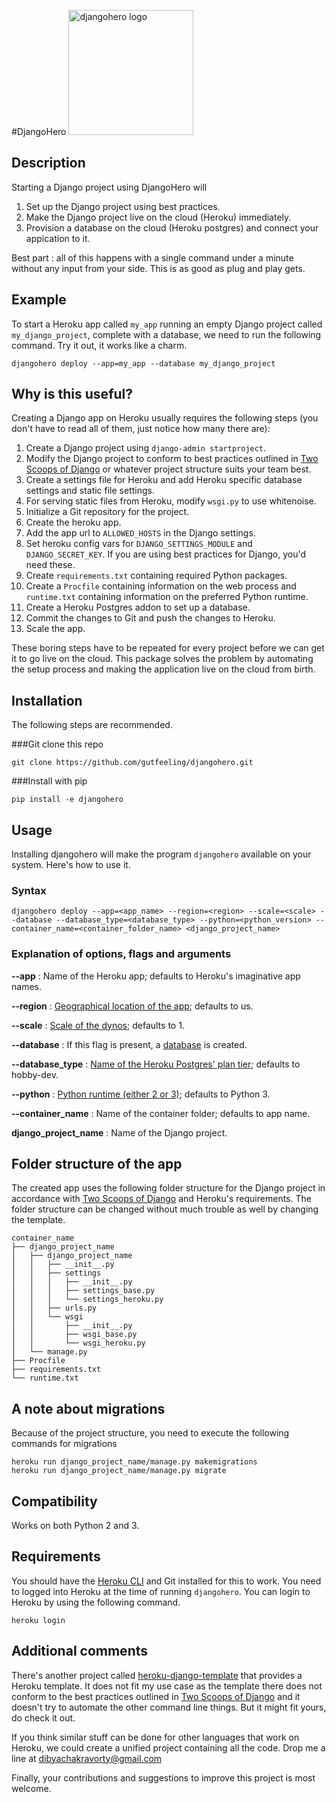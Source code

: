 #DjangoHero
<img src="https://github.com/gutfeeling/djangohero/blob/master/logo/djangohero.png" alt="djangohero logo" width="200">

## Description

Starting a Django project using DjangoHero will 

1. Set up the Django project using best practices.
2. Make the Django project live on the cloud (Heroku) immediately.
3. Provision a database on the cloud (Heroku postgres) and connect your appication to it.

Best part : all of this happens with a single command under a minute without any input from your side. This is as good as plug and play gets.

## Example

To start a Heroku app called `my_app` running an empty Django project called `my_django_project`, complete with a 
database, we need to run the following command. Try it out, it works like a charm.

```
djangohero deploy --app=my_app --database my_django_project
```

## Why is this useful?

Creating a Django app on Heroku usually requires the following steps (you don't have to read all of them, just notice how many there are):

1. Create a Django project using `django-admin startproject`.
2. Modify the Django project to conform to best practices outlined in 
   [Two Scoops of Django](https://www.twoscoopspress.com/products/two-scoops-of-django-1-8) or whatever 
   project structure suits your team best.
3. Create a settings file for Heroku and add Heroku specific database settings and static file settings.
4. For serving static files from Heroku, modify `wsgi.py` to use whitenoise.
5. Initialize a Git repository for the project.
6. Create the heroku app.
7. Add the app url to `ALLOWED_HOSTS` in the Django settings.
8. Set heroku config vars for `DJANGO_SETTINGS_MODULE` and `DJANGO_SECRET_KEY`. If you are using best practices for Django,
 you'd need these.
9. Create `requirements.txt` containing required Python packages.
10. Create a `Procfile` containing information on the web process and `runtime.txt` containing information on the
 preferred Python runtime.
11. Create a Heroku Postgres addon to set up a database.
12. Commit the changes to Git and push the changes to Heroku.
13. Scale the app.

These boring steps have to be repeated for every project before we can get it to go live on the cloud. This package solves the problem by automating the setup process and making the application live on the cloud from birth. 

## Installation

The following steps are recommended.

###Git clone this repo
```
git clone https://github.com/gutfeeling/djangohero.git
```
###Install with pip
```
pip install -e djangohero
```

## Usage

Installing djangohero will make the program `djangohero` available on your system. Here's how to use it.

### Syntax

```
djangohero deploy --app=<app_name> --region=<region> --scale=<scale> --database --database_type=<database_type> --python=<python_version> --container_name=<container_folder_name> <django_project_name>
```

### Explanation of options, flags and arguments

**--app** : Name of the Heroku app; defaults to Heroku's imaginative app names.

**--region** : [Geographical location of the app](https://devcenter.heroku.com/articles/regions); defaults to us.

**--scale** : [Scale of the dynos](https://devcenter.heroku.com/articles/scaling); defaults to 1.

**--database** : If this flag is present, a [database](https://devcenter.heroku.com/articles/heroku-postgresql) is created.

**--database_type** : [Name of the Heroku Postgres' plan tier](https://devcenter.heroku.com/articles/heroku-postgres-plans#plan-tiers); defaults to hobby-dev.

**--python** : [Python runtime (either 2 or 3)](https://devcenter.heroku.com/articles/python-runtimes#supported-python-runtimes);
defaults to Python 3.

**--container_name** : Name of the container folder; defaults to app name.

**django_project_name** : Name of the Django project.

## Folder structure of the app

The created app uses the following folder structure for the Django project in accordance with 
[Two Scoops of Django](https://www.twoscoopspress.com/products/two-scoops-of-django-1-8) and 
Heroku's requirements. The folder structure can be 
changed without much trouble as well by changing the template.
```
container_name
├── django_project_name
│   ├── django_project_name
│   │   ├── __init__.py
│   │   ├── settings
│   │   │   ├── __init__.py
│   │   │   ├── settings_base.py
│   │   │   └── settings_heroku.py
│   │   ├── urls.py
│   │   └── wsgi
│   │       ├── __init__.py
│   │       ├── wsgi_base.py
│   │       └── wsgi_heroku.py
│   └── manage.py
├── Procfile
├── requirements.txt
└── runtime.txt
```

## A note about migrations

Because of the project structure, you need to execute the following commands for migrations

```
heroku run django_project_name/manage.py makemigrations
heroku run django_project_name/manage.py migrate
```

## Compatibility
Works on both Python 2 and 3.

## Requirements

You should have the [Heroku CLI](https://devcenter.heroku.com/articles/heroku-cli) and Git installed for this to work. You need
to logged into Heroku at the time of running `djangohero`. You can login to Heroku by using the following command.

```
heroku login
```

## Additional comments

There's another project called [heroku-django-template](https://github.com/heroku/heroku-django-template) that provides a 
Heroku template. It does not fit my use case as the template 
there does not conform to the best practices outlined in 
[Two Scoops of Django](https://www.twoscoopspress.com/products/two-scoops-of-django-1-8)
and it doesn't try to automate the other command line things. But it might fit yours, do check it out.

If you think similar stuff can be done for other languages that work on Heroku, we could create a unified project containing all the code. 
Drop me a line at dibyachakravorty@gmail.com

Finally, your contributions and suggestions to improve this project is most welcome. 



